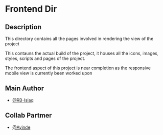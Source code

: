 # Frontend Dir

## Description

This directory contains all the pages involved in rendering the view of the project

This contauns the actual build of the project, it houses all the icons, images, styles, scripts and pages of the project.

The frontend aspect of this project is near completion as the responsive mobile view is currently been worked upon

## Main Author

- [@RB-Isiaq](https://twitter.com/RB_Isiaq)

## Collab Partmer

- [@Ayinde](https://docs.google.com/document/u/0/d/1nysQ9c2N-0JxaLofn2wXT_Zjo9PXs7zLZDv3nSjXczY/edit)
